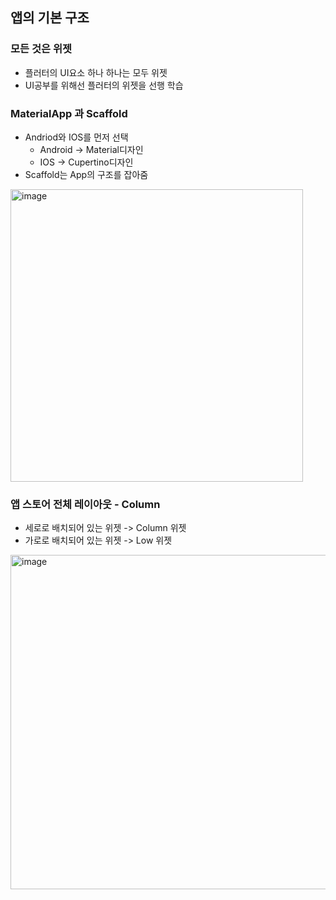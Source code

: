 ## <strong>앱의 기본 구조</strong>
### <strong>모든 것은 위젯</strong>
- 플러터의 UI요소 하나 하나는 모두 위젯
- UI공부를 위해선 플러터의 위젯을 선행 학습

### <strong>MaterialApp 과 Scaffold</strong>
- Andriod와 IOS를 먼저 선택
    - Android -> Material디자인
    - IOS -> Cupertino디자인
- Scaffold는 App의 구조를 잡아줌
<img width="468" alt="image" src="https://github.com/cbw6088/c2022/assets/99342700/ce218d78-5b92-4c3c-9dc5-bb11b2e179d9">

### <strong>앱 스토어 전체 레이아웃 - Column</strong>
- 세로로 배치되어 있는 위젯 -> Column 위젯
- 가로로 배치되어 있는 위젯 -> Low 위젯 
<img width="535" alt="image" src="https://github.com/cbw6088/c2022/assets/99342700/50651ab4-f176-4401-8dc1-5b98282ebb81">

### <strong></strong>
### <strong></strong>
### <strong></strong>
### <strong></strong>